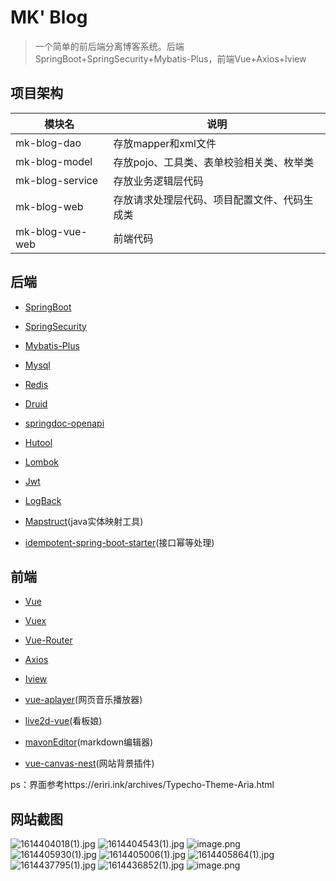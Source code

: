 # MK' Blog

> 一个简单的前后端分离博客系统。后端SpringBoot+SpringSecurity+Mybatis-Plus，前端Vue+Axios+Iview

## 项目架构

| 模块名          | 说明                                         |
| --------------- | -------------------------------------------- |
| mk-blog-dao     | 存放mapper和xml文件                          |
| mk-blog-model   | 存放pojo、工具类、表单校验相关类、枚举类     |
| mk-blog-service | 存放业务逻辑层代码                           |
| mk-blog-web     | 存放请求处理层代码、项目配置文件、代码生成类 |
| mk-blog-vue-web | 前端代码                                     |

## 后端

* [SpringBoot](https://spring.io/projects/spring-boot)

* [SpringSecurity]()

* [Mybatis-Plus](https://spring.io/projects/spring-security)

* [Mysql](https://www.mysql.com/)

* [Redis](http://www.redis.cn/)

* [Druid](https://github.com/alibaba/druid)

* [springdoc-openapi](https://github.com/springdoc/springdoc-openapi)

* [Hutool](https://www.hutool.cn/)

* [Lombok](https://github.com/rzwitserloot/lombok)

* [Jwt](https://jwt.io/introduction)

* [LogBack](https://logback.qos.ch/)

* [Mapstruct](https://mapstruct.org/)(java实体映射工具)

* [idempotent-spring-boot-starter](https://gitee.com/log4j/idempotent-spring-boot-starter)(接口幂等处理)

## 前端

* [Vue](https://cn.vuejs.org/)

* [Vuex](https://vuex.vuejs.org/zh/guide/)

* [Vue-Router](https://router.vuejs.org/zh/)

* [Axios](http://www.axios-js.com/)

* [Iview](http://v1.iviewui.com/)

* [vue-aplayer](https://github.com/MoePlayer/vue-aplayer)(网页音乐播放器)

* [live2d-vue](https://github.com/LingHanChuJian/live2d-vue)(看板娘)

* [mavonEditor](https://github.com/hinesboy/mavonEditor)(markdown编辑器)

* [vue-canvas-nest](https://gitee.com/xyhSuper/vue-canvas-nest)(网站背景插件)

ps：界面参考https://eriri.ink/archives/Typecho-Theme-Aria.html

## 网站截图

![1614404018(1).jpg](https://i.loli.net/2021/02/27/HpIVfoTdEbj3PNG.png)
![1614404543(1).jpg](https://i.loli.net/2021/02/27/5H4xefSRmTryMsE.png)
![image.png](https://i.loli.net/2021/02/27/fSXZULPYcoeiWn9.png)
![1614405930(1).jpg](https://i.loli.net/2021/02/27/ex6aNdE8KhoFikU.png)
![1614405006(1).jpg](https://i.loli.net/2021/02/27/wWgzUJPoY1vBp67.png)
![1614405864(1).jpg](https://i.loli.net/2021/02/27/9mXAYst8Qe1TGlc.png)
![1614437795(1).jpg](https://i.loli.net/2021/02/27/m67Wsi9Hf1gTjGS.png)
![1614436852(1).jpg](https://i.loli.net/2021/02/27/xjtQFvdmAgqwGlY.png)
![image.png](https://i.loli.net/2021/02/28/ZUGdI6R1BFqPulN.png)
